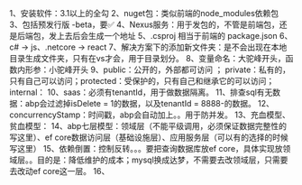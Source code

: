 1、安装软件：3.1以上的全勾
2、nuget包：类似前端的node_modules依赖包
3、包括预发行版 -beta，要✅
4、Nexus服务：用于发包的，不管是前端包，还是后端包，发上去后会生成一个地址
5、.csproj 相当于前端的 package.json
6、c# → js、.netcore → react
7、解决方案下的添加新文件夹：是不会出现在本地目录生成文件夹，只有在vs才会，用于目录划分。
8、变量命名：大驼峰开头，函数内形参：小驼峰开头
9、public：公开的，外部都可访问 ； private：私有的，只有自己可以访问；protected：受保护的，只有自己和继承它的可以访问；internal：
10、saas：必须有tenantId，用于做数据隔离。
11、排查sql有无数据：abp会过滤掉isDelete = 1的数据，以及tenantId = 8888-的数据。
12、concurrencyStamp：时间戳，abp会自动加上。。用于防并发。
13、充血模型、贫血模型：
14、abp七层模型：领域层（不能平级调用，必须保证数据完整性的写这里）、ef core数据访问层（基础设施层）、应用服务层（可以有的选择的时候写这里）
15、依赖倒置：控制反转。。。要把查询数据库放ef core，具体实现放领域层。。目的是：降低维护的成本；mysql换成达梦，不需要去改领域层，只需要去改动ef core这一层。
16、